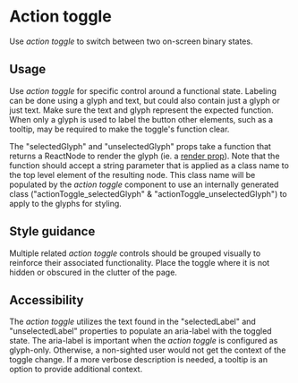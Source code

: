 # Action toggle

Use *action toggle* to switch between two on-screen binary states.

## Usage

Use *action toggle* for specific control around a functional state. Labeling can be done using a glyph and text, but could also contain just a glyph or just text. Make sure the text and glyph represent the expected function. When only a glyph is used to label the button other elements, such as a tooltip, may be required to make the toggle's function clear.

The "selectedGlyph" and "unselectedGlyph" props take a function that returns a ReactNode to render the glyph (ie. a [render prop](https://reactjs.org/docs/render-props.html)). Note that the function should accept a string parameter that is applied as a class name to the top level element of the resulting node. This class name will be populated by the *action toggle* component to use an internally generated class ("actionToggle_selectedGlyph" & "actionToggle_unselectedGlyph") to apply to the glyphs for styling.

## Style guidance

Multiple related *action toggle* controls should be grouped visually to reinforce their associated functionality. Place the toggle where it is not hidden or obscured in the clutter of the page.

## Accessibility

The *action toggle* utilizes the text found in the "selectedLabel" and "unselectedLabel" properties to populate an aria-label with the toggled state. The aria-label is important when the *action toggle* is configured as glyph-only. Otherwise, a non-sighted user would not get the context of the toggle change. If a more verbose description is needed, a tooltip is an option to provide additional context.